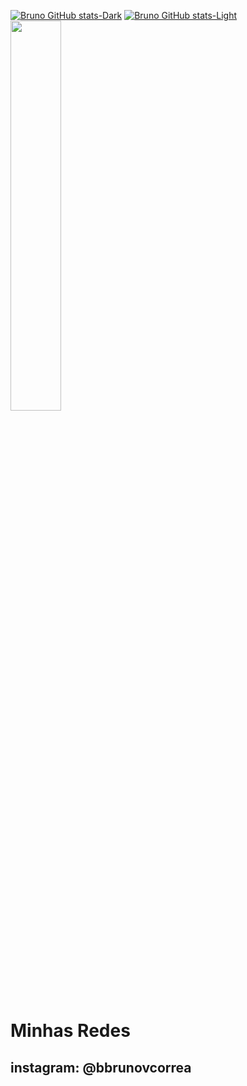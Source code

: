 [![Bruno GitHub stats-Dark](https://github-readme-stats.vercel.app/api?username=BrunoVieira1&show_icons=true&theme=tokyonight#gh-dark-mode-only)](https://github.com/anuraghazra/github-readme-stats#gh-dark-mode-only)
[![Bruno GitHub stats-Light](https://github-readme-stats.vercel.app/api?username=BrunoVieira1&show_icons=true&theme=tokyonight#gh-light-mode-only)](https://github.com/anuraghazra/github-readme-stats#gh-light-mode-only)
<img src="https://i.gifer.com/J4Qb.gif" height="40%" width="40%"/>
<h1>
                    Minhas Redes
</h1>
<h2>
                    instagram: @bbrunovcorrea
</h2>
     

<!--
**BrunoVieira1/BrunoVieira1** is a ✨ _special_ ✨ repository because its `README.md` (this file) appears on your GitHub profile.

Here are some ideas to get you started:

- 🔭 I’m currently working on ...
- 🌱 I’m currently learning ...
- 👯 I’m looking to collaborate on ...
- 🤔 I’m looking for help with ...
- 💬 Ask me about ...
- 📫 How to reach me: ...
- 😄 Pronouns: ...
- ⚡ Fun fact: ...
-->
